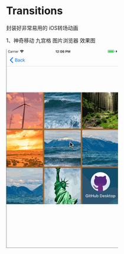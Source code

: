 # Transitions
封装好非常易用的 iOS转场动画

1、神奇移动 九宫格 图片浏览器 效果图

![神奇移动%20九宫格%20图片浏览器.gif](https://raw.githubusercontent.com/iOSHJH/Transitions/master/效果图/神奇移动%20九宫格%20图片浏览器.gif)
  
